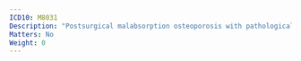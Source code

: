```yaml
---
ICD10: M8031
Description: "Postsurgical malabsorption osteoporosis with pathological fracture: Shoulder region"
Matters: No
Weight: 0
---
```


